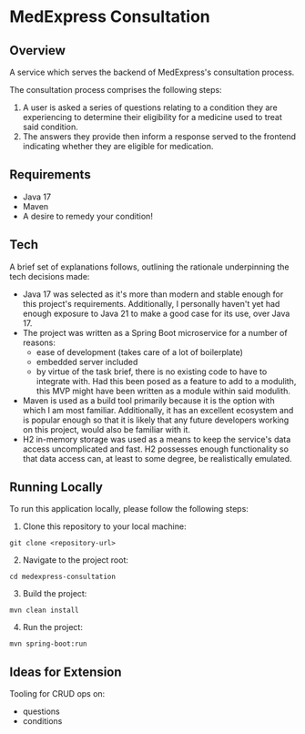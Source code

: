 # MedExpress Consultation

## Overview

A service which serves the backend of MedExpress's consultation process.

The consultation process comprises the following steps:
1. A user is asked a series of questions relating to a condition they are experiencing to determine their eligibility for a medicine used to treat said condition.
2. The answers they provide then inform a response served to the frontend indicating whether they are eligible for medication.

## Requirements

- Java 17
- Maven
- A desire to remedy your condition!

## Tech

A brief set of explanations follows, outlining the rationale underpinning the tech decisions made:

- Java 17 was selected as it's more than modern and stable enough for this project's requirements. Additionally, I personally haven't yet had enough exposure to Java 21 to make a good case for its use, over Java 17.
- The project was written as a Spring Boot microservice for a number of reasons:
  - ease of development (takes care of a lot of boilerplate)
  - embedded server included
  - by virtue of the task brief, there is no existing code to have to integrate with. Had this been posed as a feature to add to a modulith, this MVP might have been written as a module within said modulith.
- Maven is used as a build tool primarily because it is the option with which I am most familiar. Additionally, it has an excellent ecosystem and is popular enough so that it is likely that any future developers working on this project, would also be familiar with it.
- H2 in-memory storage was used as a means to keep the service's data access uncomplicated and fast. H2 possesses enough functionality so that data access can, at least to some degree, be realistically emulated.

## Running Locally

To run this application locally, please follow the following steps:

1. Clone this repository to your local machine:
```
git clone <repository-url>
```
2. Navigate to the project root:
```shell
cd medexpress-consultation
```
3. Build the project:
```shell
mvn clean install
```
4. Run the project:
```shell
mvn spring-boot:run
```

## Ideas for Extension

Tooling for CRUD ops on:
- questions
- conditions
